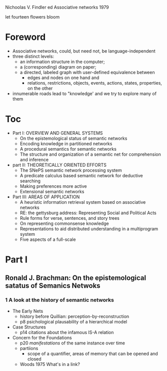 Nichoolas V. Findler ed
Associative networks
1979

let fourteen flowers bloom

# Foreword

* Associative networks, could, but need not, be language-independent
* three distinct levels:
  * an information structure in the computer;
  * a (corresponding) diagram on paper;
  * a directed, labeled graph with user-defined equivalence between
    * edges and nodes on one hand and
    * relations, restrictions, objects, events, actions, states,
     properties, on the other
* innumerable roads lead to "knowledge' and we try to explore many of them

# Toc

* Part I: OVERVIEW AND GENERAL SYSTEMS
  * On the epistemological status of semantic networks
  * Encoding knowledge in partitioned networks
  * A procedural semantics for semantic networks
  * The structure and organization of
    a semantic net for comprehension and inference
* part II: THEORETICALLY ORIENTED EFFORTS
  * The SNePS semantic network processing system
  * A predicate calculus based semantic network for deductive searching
  * Making preferences more active
  * Extensional semantic networks
* Part III: AREAS OF APPLICATION
  * A heuristic information retrieval system based on associative networks
  * RE: the gettysburg address: Representing Social and Political Acts
  * Rule forms for verse, sentences, and story trees
  * On representing commonsense knowledge
  * Representations to aid distributed understanding in a multiprogram system
  * Five aspects of a full-scale

# Part I

## Ronald J. Brachman: On the epistemological satatus of Semanics Netwoks

### 1 A look at the history of semantic networks

* The Early Nets
  * history before Quillian: perception-by-reconstruction
  * p8 psichological plausability of a hierarchical model
* Case Structures
  * p14 citations about the infamous IS-A relation
* Concern for the Foundations
  * p20 _manifestations_ of the same instance over time
  * partiions
    * scope of a quantifier, areas of memory that can be opened and closed
  * Woods 1975 What's in a link?
